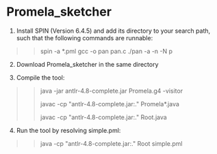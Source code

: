 # Promela_sketcher


1. Install SPIN (Version 6.4.5) and add its directory to your search path, such that the following commands are runnable: 
>> spin -a *.pml
>> gcc -o pan pan.c
>> ./pan -a -n -N p

2. Download Promela_sketcher in the same directory

3. Compile the tool:
>> java -jar antlr-4.8-complete.jar Promela.g4 -visitor
>> 
>> javac -cp "antlr-4.8-complete.jar:." Promela*.java
>> 
>> javac -cp "antlr-4.8-complete.jar:." Root.java

4. Run the tool by resolving simple.pml:
>> java -cp "antlr-4.8-complete.jar:." Root simple.pml


